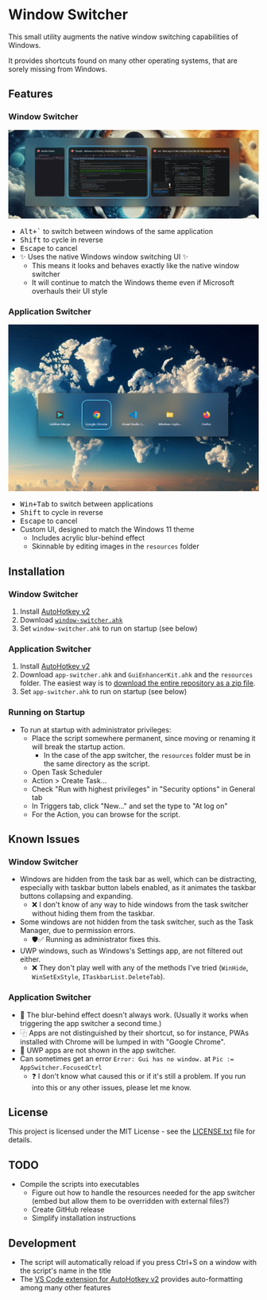 # Window Switcher

This small utility augments the native window switching capabilities of Windows.

It provides shortcuts found on many other operating systems, that are sorely missing from Windows.

## Features

### Window Switcher

![Window Switcher screenshot](window-switcher-screenshot.png)

- <kbd>Alt+`</kbd> to switch between windows of the same application
- <kbd>Shift</kbd> to cycle in reverse
- <kbd>Escape</kbd> to cancel
- ✨ Uses the native Windows window switching UI ✨
  - This means it looks and behaves exactly like the native window switcher
  - It will continue to match the Windows theme even if Microsoft overhauls their UI style

### Application Switcher

![App Switcher screenshot](app-switcher-screenshot.png)

- <kbd>Win+Tab</kbd> to switch between applications
- <kbd>Shift</kbd> to cycle in reverse
- <kbd>Escape</kbd> to cancel
- Custom UI, designed to match the Windows 11 theme
  - Includes acrylic blur-behind effect
  - Skinnable by editing images in the `resources` folder

## Installation

### Window Switcher

1. Install [AutoHotkey v2](https://www.autohotkey.com/)
2. Download [`window-switcher.ahk`](window-switcher.ahk)
3. Set `window-switcher.ahk` to run on startup (see below)

### Application Switcher

1. Install [AutoHotkey v2](https://www.autohotkey.com/)
2. Download `app-switcher.ahk` and `GuiEnhancerKit.ahk` and the `resources` folder.
   The easiest way is to [download the entire repository as a zip file](https://github.com/1j01/window-switcher/archive/refs/heads/main.zip).
3. Set `app-switcher.ahk` to run on startup (see below)

### Running on Startup

- To run at startup with administrator privileges:
  - Place the script somewhere permanent, since moving or renaming it will break the startup action.
    - In the case of the app switcher, the `resources` folder must be in the same directory as the script.
  - Open Task Scheduler
  - Action > Create Task...
  - Check "Run with highest privileges" in "Security options" in General tab
  - In Triggers tab, click "New..." and set the type to "At log on"
  - For the Action, you can browse for the script.

## Known Issues

### Window Switcher

- Windows are hidden from the task bar as well, which can be distracting,
  especially with taskbar button labels enabled, as it animates the taskbar buttons collapsing and expanding.
  - ❌ I don't know of any way to hide windows from the task switcher without hiding them from the taskbar.
- Some windows are not hidden from the task switcher, such as the Task Manager, due to permission errors.
  - 🛡️✅ Running as administrator fixes this.
- UWP windows, such as Windows's Settings app, are not filtered out either.
  - ❌ They don't play well with any of the methods I've tried (`WinHide`, `WinSetExStyle`, `ITaskbarList.DeleteTab`).

### Application Switcher

- 🎨 The blur-behind effect doesn't always work. (Usually it works when triggering the app switcher a second time.)
- ⿻ Apps are not distinguished by their shortcut, so for instance, PWAs installed with Chrome will be lumped in with "Google Chrome".
- 🙈 UWP apps are not shown in the app switcher.
- Can sometimes get an error `Error: Gui has no window.` at `Pic := AppSwitcher.FocusedCtrl`
  - ❓ I don't know what caused this or if it's still a problem. If you run into this or any other issues, please let me know.

## License

This project is licensed under the MIT License - see the [LICENSE.txt](LICENSE.txt) file for details.

## TODO

- Compile the scripts into executables
  - Figure out how to handle the resources needed for the app switcher (embed but allow them to be overridden with external files?)
  - Create GitHub release
  - Simplify installation instructions

## Development

- The script will automatically reload if you press Ctrl+S on a window with the script's name in the title
- The [VS Code extension for AutoHotkey v2](https://marketplace.visualstudio.com/items?itemName=thqby.vscode-autohotkey2-lsp) provides auto-formatting among many other features
